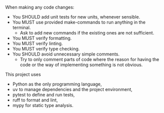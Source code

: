 When making any code changes:
- You SHOULD add unit tests for new units, whenever sensible.
- You MUST use provided make-commands to run anything in the terminal.
  - Ask to add new commands if the existing ones are not sufficient.
- You MUST verify formatting.
- You MUST verify linting.
- You MUST verify type checking.
- You SHOULD avoid unnecessary simple comments.
  - Try to only comment parts of code where the reason for having the code or the way of implementing something is not obvious.

This project uses
- Python as the only programming language,
- uv to manage dependencies and the project environment,
- pytest to define and run tests,
- ruff to format and lint,
- mypy for static type analysis.
